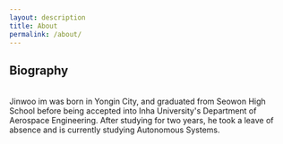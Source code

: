 ```yaml
---
layout: description
title: About
permalink: /about/
---
```

## Biography

<br>
Jinwoo im was born in Yongin City, and graduated from Seowon High School before being accepted into Inha University's Department of Aerospace Engineering. After studying for two years, he took a leave of absence and is currently studying Autonomous Systems.
